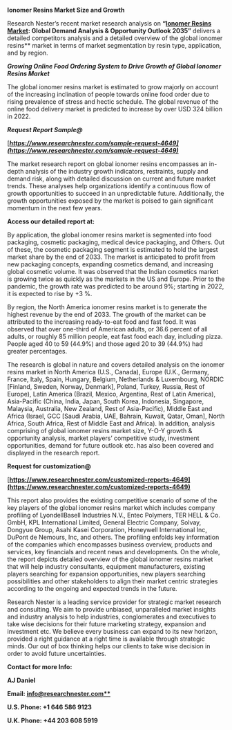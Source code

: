 ﻿**Ionomer Resins Market Size and Growth**

Research Nester’s recent market research analysis on **“[Ionomer Resins Market](https://www.researchnester.com/reports/ionomer-resins-market/4649): Global Demand Analysis & Opportunity Outlook 2035”** delivers a detailed competitors analysis and a detailed overview of the global ionomer resins** market in terms of market segmentation by resin type, application, and by region. 

***Growing Online Food Ordering System to Drive Growth of Global Ionomer Resins Market***

The global ionomer resins market is estimated to grow majorly on account of the increasing inclination of people towards online food order due to rising prevalence of stress and hectic schedule. The global revenue of the online food delivery market is predicted to increase by over USD 324 billion in 2022.

***Request Report Sample@***

[***https://www.researchnester.com/sample-request-4649](https://www.researchnester.com/sample-request-4649)*** 

The market research report on global ionomer resins encompasses an in-depth analysis of the industry growth indicators, restraints, supply and demand risk, along with detailed discussion on current and future market trends. These analyses help organizations identify a continuous flow of growth opportunities to succeed in an unpredictable future. Additionally, the growth opportunities exposed by the market is poised to gain significant momentum in the next few years. 

**Access our detailed report at:** 

By application, the global ionomer resins market is segmented into food packaging, cosmetic packaging, medical device packaging, and Others. Out of these, the cosmetic packaging segment is estimated to hold the largest market share by the end of 2033. The market is anticipated to profit from new packaging concepts, expanding cosmetics demand, and increasing global cosmetic volume. It was observed that the Indian cosmetics market is growing twice as quickly as the markets in the US and Europe. Prior to the pandemic, the growth rate was predicted to be around 9%; starting in 2022, it is expected to rise by +3 %.

By region, the North America ionomer resins market is to generate the highest revenue by the end of 2033. The growth of the market can be attributed to the increasing ready-to-eat food and fast food. It was observed that over one-third of American adults, or 36.6 percent of all adults, or roughly 85 million people, eat fast food each day, including pizza. People aged 40 to 59 (44.9%) and those aged 20 to 39 (44.9%) had greater percentages.

The research is global in nature and covers detailed analysis on the ionomer resins market in North America (U.S., Canada), Europe (U.K., Germany, France, Italy, Spain, Hungary, Belgium, Netherlands & Luxembourg, NORDIC [Finland, Sweden, Norway, Denmark], Poland, Turkey, Russia, Rest of Europe), Latin America (Brazil, Mexico, Argentina, Rest of Latin America), Asia-Pacific (China, India, Japan, South Korea, Indonesia, Singapore, Malaysia, Australia, New Zealand, Rest of Asia-Pacific), Middle East and Africa (Israel, GCC [Saudi Arabia, UAE, Bahrain, Kuwait, Qatar, Oman], North Africa, South Africa, Rest of Middle East and Africa). In addition, analysis comprising of global ionomer resins market size, Y-O-Y growth & opportunity analysis, market players’ competitive study, investment opportunities, demand for future outlook etc. has also been covered and displayed in the research report.

**Request for customization@** 

[**https://www.researchnester.com/customized-reports-4649](https://www.researchnester.com/customized-reports-4649)** 

This report also provides the existing competitive scenario of some of the key players of the global ionomer resins market which includes company profiling of LyondellBasell Industries N.V., Entec Polymers, TER HELL & Co. GmbH, KPL International Limited, General Electric Company, Solvay, Dongyue Group, Asahi Kasei Corporation, Honeywell International Inc, DuPont de Nemours, Inc, and others. The profiling enfolds key information of the companies which encompasses business overview, products and services, key financials and recent news and developments. On the whole, the report depicts detailed overview of the global ionomer resins market that will help industry consultants, equipment manufacturers, existing players searching for expansion opportunities, new players searching possibilities and other stakeholders to align their market centric strategies according to the ongoing and expected trends in the future.      

Research Nester is a leading service provider for strategic market research and consulting. We aim to provide unbiased, unparalleled market insights and industry analysis to help industries, conglomerates and executives to take wise decisions for their future marketing strategy, expansion and investment etc. We believe every business can expand to its new horizon, provided a right guidance at a right time is available through strategic minds. Our out of box thinking helps our clients to take wise decision in order to avoid future uncertainties.

**Contact for more Info:**

**AJ Daniel**

**Email: [info@researchnester.com**](mailto:info@researchnester.com)**

**U.S. Phone: +1 646 586 9123** 

**U.K. Phone: +44 203 608 5919**

